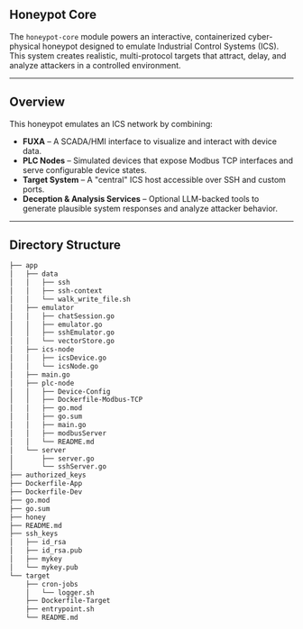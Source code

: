 ## Honeypot Core

The `honeypot-core` module powers an interactive, containerized cyber-physical honeypot designed to emulate Industrial Control Systems (ICS). This system creates realistic, multi-protocol targets that attract, delay, and analyze attackers in a controlled environment.

---

## Overview

This honeypot emulates an ICS network by combining:

- **FUXA** – A SCADA/HMI interface to visualize and interact with device data.
- **PLC Nodes** – Simulated devices that expose Modbus TCP interfaces and serve configurable device states.
- **Target System** – A "central" ICS host accessible over SSH and custom ports.
- **Deception & Analysis Services** – Optional LLM-backed tools to generate plausible system responses and analyze attacker behavior.

---

## Directory Structure

```bash
├── app
│   ├── data
│   │   ├── ssh
│   │   ├── ssh-context
│   │   └── walk_write_file.sh
│   ├── emulator
│   │   ├── chatSession.go
│   │   ├── emulator.go
│   │   ├── sshEmulator.go
│   │   └── vectorStore.go
│   ├── ics-node
│   │   ├── icsDevice.go
│   │   └── icsNode.go
│   ├── main.go
│   ├── plc-node
│   │   ├── Device-Config
│   │   ├── Dockerfile-Modbus-TCP
│   │   ├── go.mod
│   │   ├── go.sum
│   │   ├── main.go
│   │   ├── modbusServer
│   │   └── README.md
│   └── server
│       ├── server.go
│       └── sshServer.go
├── authorized_keys
├── Dockerfile-App
├── Dockerfile-Dev
├── go.mod
├── go.sum
├── honey
├── README.md
├── ssh_keys
│   ├── id_rsa
│   ├── id_rsa.pub
│   ├── mykey
│   └── mykey.pub
└── target
    ├── cron-jobs
    │   └── logger.sh
    ├── Dockerfile-Target
    ├── entrypoint.sh
    └── README.md
```
